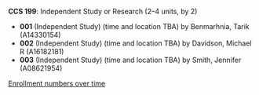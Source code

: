 **CCS 199**: Independent Study or Research (2–4 units, by 2)

- **001** (Independent Study) (time and location TBA) by Benmarhnia, Tarik (A14330154)
- **002** (Independent Study) (time and location TBA) by Davidson, Michael R (A16182181)
- **003** (Independent Study) (time and location TBA) by Smith, Jennifer (A08621954)

[Enrollment numbers over time](./CCS199.tsv)
